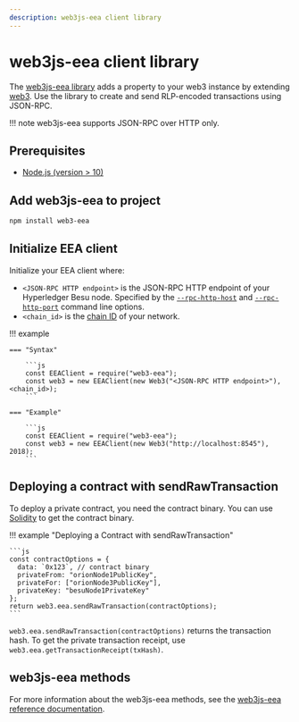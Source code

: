 ```yaml
---
description: web3js-eea client library
---
```


# web3js-eea client library

The [web3js-eea library](https://github.com/PegaSysEng/web3js-eea) adds a property to your web3
instance by extending [web3](https://github.com/ethereum/web3.js/). Use the library to create and
send RLP-encoded transactions using JSON-RPC.

!!! note
    web3js-eea supports JSON-RPC over HTTP only.

## Prerequisites

* [Node.js (version > 10)](https://nodejs.org/en/download/)

## Add web3js-eea to project

```bash
npm install web3-eea
```

## Initialize EEA client

Initialize your EEA client where:

* `<JSON-RPC HTTP endpoint>` is the JSON-RPC HTTP endpoint of your Hyperledger Besu node. Specified
  by the [`--rpc-http-host`](../../../Reference/CLI/CLI-Syntax.md#rpc-http-host) and
  [`--rpc-http-port`](../../../Reference/CLI/CLI-Syntax.md#rpc-http-port) command line options.
* `<chain_id>` is the [chain ID](../../../Concepts/NetworkID-And-ChainID.md) of your network.

!!! example

    === "Syntax"

        ```js
        const EEAClient = require("web3-eea");
        const web3 = new EEAClient(new Web3("<JSON-RPC HTTP endpoint>"), <chain_id>);
        ```

    === "Example"

        ```js
        const EEAClient = require("web3-eea");
        const web3 = new EEAClient(new Web3("http://localhost:8545"), 2018);
        ```

## Deploying a contract with sendRawTransaction

To deploy a private contract, you need the contract binary. You can use
[Solidity](https://solidity.readthedocs.io/en/develop/using-the-compiler.html) to get the
contract binary.

!!! example "Deploying a Contract with sendRawTransaction"

    ```js
    const contractOptions = {
      data: `0x123`, // contract binary
      privateFrom: "orionNode1PublicKey",
      privateFor: ["orionNode3PublicKey"],
      privateKey: "besuNode1PrivateKey"
    };
    return web3.eea.sendRawTransaction(contractOptions);
    ```

`web3.eea.sendRawTransaction(contractOptions)` returns the transaction hash. To get the private
transaction receipt, use `web3.eea.getTransactionReceipt(txHash)`.

## web3js-eea methods

For more information about the web3js-eea methods, see the
[web3js-eea reference documentation](https://pegasyseng.github.io/web3js-eea/latest/).
